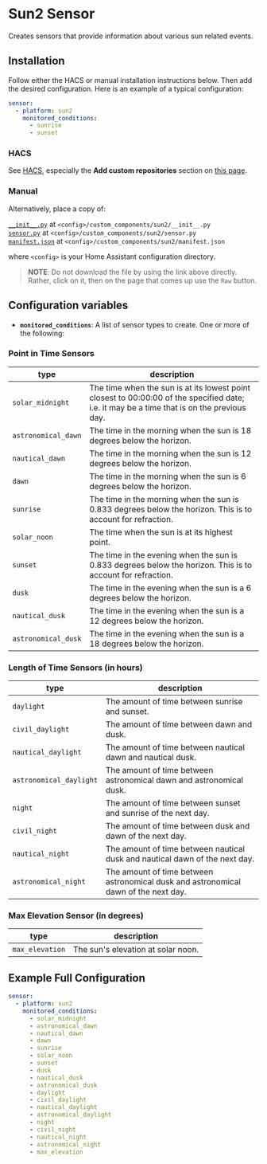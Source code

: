 # Sun2 Sensor

Creates sensors that provide information about various sun related events.

## Installation

Follow either the HACS or manual installation instructions below.
Then add the desired configuration. Here is an example of a typical configuration:
```yaml
sensor:
  - platform: sun2
    monitored_conditions:
      - sunrise
      - sunset
```

### HACS

See [HACS](https://github.com/custom-components/hacs), especially the **Add custom repositories** section on [this page](https://custom-components.github.io/hacs/usage/settings/).

### Manual

Alternatively, place a copy of:

[`__init__.py`](custom_components/sun2/__init__.py) at `<config>/custom_components/sun2/__init__.py`  
[`sensor.py`](custom_components/sun2/sensor.py) at `<config>/custom_components/sun2/sensor.py`  
[`manifest.json`](custom_components/sun2/manifest.json) at `<config>/custom_components/sun2/manifest.json`

where `<config>` is your Home Assistant configuration directory.

>__NOTE__: Do not download the file by using the link above directly. Rather, click on it, then on the page that comes up use the `Raw` button.

## Configuration variables

- **`monitored_conditions`**: A list of sensor types to create. One or more of the following:

### Point in Time Sensors
type | description
-|-
`solar_midnight` | The time when the sun is at its lowest point closest to 00:00:00 of the specified date; i.e. it may be a time that is on the previous day.
`astronomical_dawn` | The time in the morning when the sun is 18 degrees below the horizon.
`nautical_dawn` | The time in the morning when the sun is 12 degrees below the horizon.
`dawn` | The time in the morning when the sun is 6 degrees below the horizon.
`sunrise` | The time in the morning when the sun is 0.833 degrees below the horizon. This is to account for refraction.
`solar_noon` | The time when the sun is at its highest point.
`sunset` | The time in the evening when the sun is 0.833 degrees below the horizon. This is to account for refraction.
`dusk` | The time in the evening when the sun is a 6 degrees below the horizon.
`nautical_dusk` | The time in the evening when the sun is a 12 degrees below the horizon.
`astronomical_dusk` | The time in the evening when the sun is a 18 degrees below the horizon.

### Length of Time Sensors (in hours)
type | description
-|-
`daylight` | The amount of time between sunrise and sunset.
`civil_daylight` | The amount of time between dawn and dusk.
`nautical_daylight` | The amount of time between nautical dawn and nautical dusk.
`astronomical_daylight` | The amount of time between astronomical dawn and astronomical dusk.
`night` | The amount of time between sunset and sunrise of the next day.
`civil_night` | The amount of time between dusk and dawn of the next day.
`nautical_night` | The amount of time between nautical dusk and nautical dawn of the next day.
`astronomical_night` | The amount of time between astronomical dusk and astronomical dawn of the next day.

### Max Elevation Sensor (in degrees)
type | description
-|-
`max_elevation` | The sun's elevation at solar noon.

## Example Full Configuration

```yaml
sensor:
  - platform: sun2
    monitored_conditions:
      - solar_midnight
      - astronomical_dawn
      - nautical_dawn
      - dawn
      - sunrise
      - solar_noon
      - sunset
      - dusk
      - nautical_dusk
      - astronomical_dusk
      - daylight
      - civil_daylight
      - nautical_daylight
      - astronomical_daylight
      - night
      - civil_night
      - nautical_night
      - astronomical_night
      - max_elevation
```
